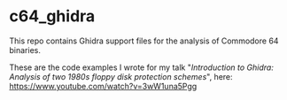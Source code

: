 # c64_ghidra

This repo contains Ghidra support files for the analysis of Commodore 64 binaries.

These are the code examples I wrote for my talk "*Introduction to Ghidra: Analysis of two 1980s floppy disk protection schemes*", here: https://www.youtube.com/watch?v=3wW1una5Pgg
